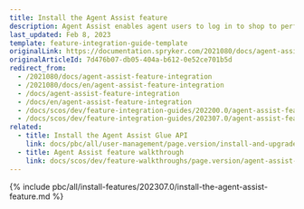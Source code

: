 ```yaml
---
title: Install the Agent Assist feature
description: Agent Assist enables agent users to log in to shop to perform actions on customers’ behalf. This guide describes how to install Agent Assist in your project.
last_updated: Feb 8, 2023
template: feature-integration-guide-template
originalLink: https://documentation.spryker.com/2021080/docs/agent-assist-feature-integration
originalArticleId: 7d476b07-db05-404a-b612-0e52ce701b5d
redirect_from:
  - /2021080/docs/agent-assist-feature-integration
  - /2021080/docs/en/agent-assist-feature-integration
  - /docs/agent-assist-feature-integration
  - /docs/en/agent-assist-feature-integration
  - /docs/scos/dev/feature-integration-guides/202200.0/agent-assist-feature-integration.html
  - /docs/scos/dev/feature-integration-guides/202307.0/agent-assist-feature-integration.html
related:
  - title: Install the Agent Assist Glue API
    link: docs/pbc/all/user-management/page.version/install-and-upgrade/install-the-agent-assist-glue-api.html
  - title: Agent Assist feature walkthrough
    link: docs/scos/dev/feature-walkthroughs/page.version/agent-assist-feature-walkthrough.html
---
```


{% include pbc/all/install-features/202307.0/install-the-agent-assist-feature.md %} <!-- To edit, see /_includes/pbc/all/install-features/202307.0/install-the-agent-assist-feature.md -->

